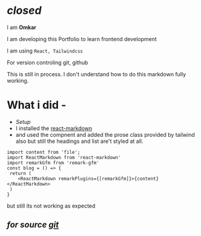 # ***closed***
I am **Omkar**

I am developing this Portfolio to learn frontend development 

I am using `React, Tailwindcss` 

For version controling git, github

This is still in process. I don't understand how to do this markdown fully working.

# What i did -
- *Setup* 
- I installed the [react-markdown](https://www.npmjs.com/package/react-markdown) 
- and used the compnent and added the prose class provided by tailwind also
but still the headings and list are't styled at all.

```
import content from 'file';
import ReactMarkdown from 'react-markdown'
import remarkGfm from 'remark-gfm'
const blog = () => {
 return (
    <ReactMarkdown remarkPlugins={[remarkGfm]}>{content}</ReactMarkdown>
 )
}
```
but still its not working as expected
## *for source [**git**](https://github.com/omkardalu/myPortfolio/blob/main/frontend/src/pages/Blog.jsx)*